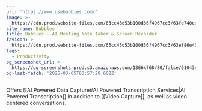 ```yaml
---
url: 'https://www.usebubbles.com/'
image: >-
  https://cdn.prod.website-files.com/63cc43d53b100d36f4967cc3/63fe740caf59842acb4f1766_og-image.png
site_name: Bubbles
title: Bubbles - AI Meeting Note Taker & Screen Recorder
favicon: >-
  https://cdn.prod.website-files.com/63cc43d53b100d36f4967cc3/63ef86e459379b136ab2486d_favicon.svg
tags:
  - Productivity
og_screenshot_url: >-
  https://og-screenshots-prod.s3.amazonaws.com/1366x768/80/false/61043c6f4308c2eb65275146f772b0fbee8b495c1da34b848cfe263bdf541ba1.jpeg
og-last-fetch: '2025-03-05T03:57:28.602Z'
---
```

Offers [[AI Powered Data Capture#AI Powered Transcription Services|AI Powered Transcription]] in addition to [[Video Capture]], as well as video centered conversations. 
